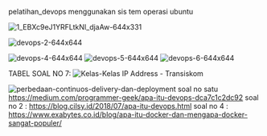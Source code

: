 pelatihan_devops
menggunakan sis
tem operasi ubuntu


![1_EBXc9eJ1YRFLtkNI_djaAw-644x331](https://user-images.githubusercontent.com/15339982/94982738-342bfb00-0567-11eb-947f-12ae68d34263.jpg)

![devops-2-644x644](https://user-images.githubusercontent.com/15339982/94982746-5cb3f500-0567-11eb-9bc9-990c356e1eb4.png)


![devops-4-644x644](https://user-images.githubusercontent.com/15339982/94982749-62113f80-0567-11eb-8844-812abf44ab8f.png)
![devops-5-644x644](https://user-images.githubusercontent.com/15339982/94982751-64739980-0567-11eb-9e75-81d9b6f8d564.png)
![devops-6-644x644](https://user-images.githubusercontent.com/15339982/94982753-65a4c680-0567-11eb-97f5-ca2972153302.png)


TABEL SOAL NO 7: ![Kelas-Kelas IP Address - Transiskom](https://user-images.githubusercontent.com/15339982/94983672-2f6b4500-056f-11eb-926e-1240dce4d1f4.jpg)


![perbedaan-continuos-delivery-dan-deployment](https://user-images.githubusercontent.com/15339982/94983675-31350880-056f-11eb-9209-cb14aa4d63f7.jpg)
soal no satu https://medium.com/programmer-geek/apa-itu-devops-dca7c1c2dc92
soal no 2 : https://blog.cilsy.id/2018/07/apa-itu-devops.html
soal no 4 : https://www.exabytes.co.id/blog/apa-itu-docker-dan-mengapa-docker-sangat-populer/


